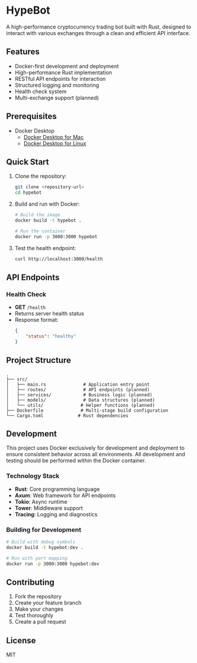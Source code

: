 # HypeBot

A high-performance cryptocurrency trading bot built with Rust, designed to interact with various exchanges through a clean and efficient API interface.

## Features

- Docker-first development and deployment
- High-performance Rust implementation
- RESTful API endpoints for interaction
- Structured logging and monitoring
- Health check system
- Multi-exchange support (planned)

## Prerequisites

- Docker Desktop
  - [Docker Desktop for Mac](https://docs.docker.com/desktop/install/mac-install/)
  - [Docker Desktop for Linux](https://docs.docker.com/desktop/install/linux-install/)

## Quick Start

1. Clone the repository:
   ```bash
   git clone <repository-url>
   cd hypebot
   ```

2. Build and run with Docker:
   ```bash
   # Build the image
   docker build -t hypebot .

   # Run the container
   docker run -p 3000:3000 hypebot
   ```

3. Test the health endpoint:
   ```bash
   curl http://localhost:3000/health
   ```

## API Endpoints

### Health Check
- **GET** `/health`
- Returns server health status
- Response format:
  ```json
  {
      "status": "healthy"
  }
  ```

## Project Structure

```
.
├── src/
│   ├── main.rs              # Application entry point
│   ├── routes/              # API endpoints (planned)
│   ├── services/            # Business logic (planned)
│   ├── models/              # Data structures (planned)
│   └── utils/              # Helper functions (planned)
├── Dockerfile              # Multi-stage build configuration
└── Cargo.toml             # Rust dependencies
```

## Development

This project uses Docker exclusively for development and deployment to ensure consistent behavior across all environments. All development and testing should be performed within the Docker container.

### Technology Stack

- **Rust**: Core programming language
- **Axum**: Web framework for API endpoints
- **Tokio**: Async runtime
- **Tower**: Middleware support
- **Tracing**: Logging and diagnostics

### Building for Development

```bash
# Build with debug symbols
docker build -t hypebot:dev .

# Run with port mapping
docker run -p 3000:3000 hypebot:dev
```

## Contributing

1. Fork the repository
2. Create your feature branch
3. Make your changes
4. Test thoroughly
5. Create a pull request

## License

MIT 